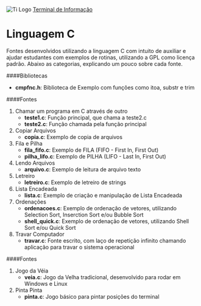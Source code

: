 ![Ti Logo](http://terminaldeinformacao.com/wp-content/uploads/2016/03/tema.jpg)
[Terminal de Informação](http://terminaldeinformacao.com)

# Linguagem C
Fontes desenvolvidos utilizando a linguagem C com intuito de auxiliar e ajudar estudantes com exemplos de rotinas, utilizando a GPL como licença padrão.
Abaixo as categorias, explicando um pouco sobre cada fonte.

####Bibliotecas
   * **cmpfnc.h**: Biblioteca de Exemplo com funções como itoa, substr e trim

####Fontes
1. Chamar um programa em C através de outro
   * **teste1.c**: Função principal, que chama a teste2.c
   * **teste2.c**: Função chamada pela função principal
2. Copiar Arquivos
   * **copia.c**: Exemplo de copia de arquivos
3. Fila e Pilha
   * **fila_fifo.c**: Exemplo de FILA (FIFO - First In, First Out)
   * **pilha_lifo.c**: Exemplo de PILHA (LIFO - Last In, First Out)
4. Lendo Arquivos
   * **arquivo.c**: Exemplo de leitura de arquivo texto
5. Letreiro
   * **letreiro.c**: Exemplo de letreiro de strings
6. Lista Encadeada
   * **lista.c**: Exemplo de criação e manipulação de Lista Encadeada
7. Ordenações
   * **ordenacoes.c**: Exemplo de ordenação de vetores, utilizando Selection Sort, Inserction Sort e/ou Bubble Sort
   * **shell_quick.c**: Exemplo de ordenação de vetores, utilizando Shell Sort e/ou Quick Sort
8. Travar Computador
   * **travar.c**: Fonte escrito, com laço de repetição infinito chamando aplicação para travar o sistema operacional
   
   
####Fontes
1. Jogo da Véia
   * **veia.c**: Jogo da Velha tradicional, desenvolvido para rodar em Windows e Linux
2. Pinta Pinta
   * **pinta.c**: Jogo básico para pintar posições do terminal